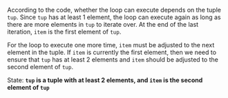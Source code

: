 According to the code, whether the loop can execute depends on the tuple `tup`. Since `tup` has at least 1 element, the loop can execute again as long as there are more elements in `tup` to iterate over. At the end of the last iteration, `item` is the first element of `tup`. 

For the loop to execute one more time, `item` must be adjusted to the next element in the tuple. If `item` is currently the first element, then we need to ensure that `tup` has at least 2 elements and `item` should be adjusted to the second element of `tup`.

State: **`tup` is a tuple with at least 2 elements, and `item` is the second element of `tup`**